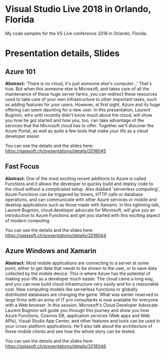 # Visual Studio Live 2018 in Orlando, Florida

My code samples for the VS Live conference 2018 in Orlando, Florida.

# Presentation details, Slides

## Azure 101

**Abstract:** 'There is no cloud, it's just someone else's computer...' That's true. But when this someone else is Microsoft, and takes care of all the maintenance of these huge server farms, you can redirect these resources used to take care of your own infrastructure to other important tasks, such as adding features for your users. However, at first sight, Azure and its huge offering can seem daunting for a new user. In this presentation, Laurent Bugnion, who until recently didn't know much about the cloud, will show you how he got started and how you, too, can take advantage of the services that the Microsoft cloud has to offer. Together we'll discover the Azure Portal, as well as quite a few tools that make your life as a cloud developer easier.

You can see the details and the slides here:
https://galasoft.ch/presentations/details/2018045

## Fast Focus

**Abstract:** One of the most exciting recent additions to Azure is called Functions and it allows the developer to quickly build and deploy code to the cloud without a complicated setup. Also dubbed 'serverless computing', Azure Functions can be triggered by timers, HTTP calls or database operations, and can communicate with other Azure services or mobile and desktop applications such as those made with Xamarin. In this lightning talk, Laurent Bugnion, cloud developer advocate for Microsoft, will give you an introduction to Azure Functions and get you started with this exciting aspect of modern computing.

You can see the details and the slides here:
https://galasoft.ch/presentations/details/2018044

## Azure Windows and Xamarin

**Abstract:** Most mobile applications are connecting to a server at some point, either to get data that needs to be shown to the user, or to save data collected by the mobile device. This is where Azure has the potential of making your life as a developer much easier. The cloud came a long way, and you can now build cloud infrastructure very easily and for a reasonable cost. New computing models like serverless functions or globally distributed databases are changing the game. What was earlier reserved to large firms with an army of IT pro consultants is now available for everyone with a Web browser. In this session, Microsoft's Cloud Developer Advocate Laurent Bugnion will guide you through this journey and show you how Azure Functions, Cosmos DB, application services (Web apps and Web APIs), Visual Studio App Center, and other features and tools can be used in your cross-platform applications. He'll also talk about the architecture of these mobile clients and see how the whole story can be tested.

You can see the details and the slides here:
https://galasoft.ch/presentations/details/2018046